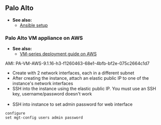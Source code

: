 ## Palo Alto

- **See also:**
  - [Ansible setup](https://pan.dev/ansible/docs/panos/tutorials/setup/)

### Palo Alto VM appliance on AWS

- **See also:**
  - [VM-series deployment guide on AWS](https://docs.paloaltonetworks.com/vm-series/9-1/vm-series-deployment/set-up-the-vm-series-firewall-on-aws/deploy-the-vm-series-firewall-on-aws)

AMI: PA-VM-AWS-9.1.16-h3-f1260463-68e1-4bfb-bf2e-075c2664c1d7

- Create with 2 network interfaces, each in a different subnet
- After creating the instance, attach an elastic public IP to one of the instance's network interfaces
- SSH into the instance using the elastic public IP. You must use an SSH key, username/password doesn't work
<br><br>
- SSH into instance to set admin password for web interface
```
configure
set mgt-config users admin password
```
